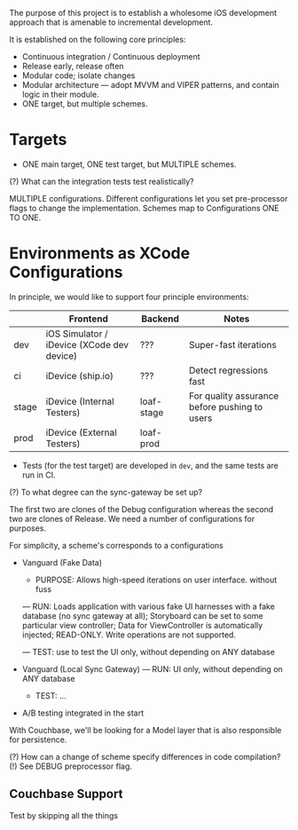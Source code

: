 The purpose of this project is to establish a wholesome iOS development
approach that is amenable to incremental development.

It is established on the following core principles:

 - Continuous integration / Continuous deployment
 - Release early, release often
 - Modular code; isolate changes
 - Modular architecture — adopt MVVM and VIPER patterns, and contain logic in their module.
 - ONE target, but multiple schemes.

Targets
=======

 - ONE main target, ONE test target, but MULTIPLE schemes.

(?) What can the integration tests test realistically?

MULTIPLE configurations. Different configurations let you set pre-processor flags to change the implementation.
Schemes map to Configurations ONE TO ONE.


Environments as XCode Configurations
====================================

In principle, we would like to support four principle environments:

|            | Frontend                                    | Backend    | Notes                                         |
|------------|---------------------------------------------|------------|-----------------------------------------------|
| dev        | iOS Simulator /  iDevice (XCode dev device) | ???        | Super-fast iterations                         |
| ci         | iDevice (ship.io)                           | ???        | Detect regressions fast                       |
| stage      | iDevice (Internal Testers)                  | loaf-stage | For quality assurance before pushing to users |
| prod       | iDevice (External Testers)                  | loaf-prod  |                                               |

 - Tests (for the test target) are developed in `dev`, and the same tests are run in CI.

(?) To what degree can the sync-gateway be set up?

The first two are clones of the Debug configuration whereas the second two are clones of Release.
We need a number of configurations for purposes.

For simplicity, a scheme's corresponds to a configurations

 - Vanguard (Fake Data)
    - PURPOSE: Allows high-speed iterations on user interface.  without fuss

    — RUN:  Loads application with various fake UI harnesses with a fake database (no sync gateway at all);
            Storyboard can be set to some particular view controller;
            Data for ViewController is automatically injected;
            READ-ONLY. Write operations are not supported.

    — TEST: use to test the UI only, without depending on ANY database

 - Vanguard (Local Sync Gateway)
    — RUN:  UI only, without depending on ANY database
    - TEST: ...

 - A/B testing integrated in the start

With Couchbase, we'll be looking for a Model layer that is also responsible for persistence.

(?) How can a change of scheme specify differences in code compilation?
(!) See DEBUG preprocessor flag.

Couchbase Support
-----------------

Test by skipping all the things
